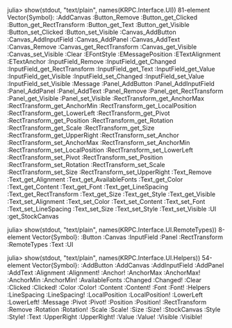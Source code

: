 julia> show(stdout, "text/plain", names(KRPC.Interface.UI))
81-element Vector{Symbol}:
 :AddCanvas
 :Button_Remove
 :Button_get_Clicked
 :Button_get_RectTransform
 :Button_get_Text
 :Button_get_Visible
 :Button_set_Clicked
 :Button_set_Visible
 :Canvas_AddButton
 :Canvas_AddInputField
 :Canvas_AddPanel
 :Canvas_AddText
 :Canvas_Remove
 :Canvas_get_RectTransform
 :Canvas_get_Visible
 :Canvas_set_Visible
 :Clear
 :EFontStyle
 :EMessagePosition
 :ETextAlignment
 :ETextAnchor
 :InputField_Remove
 :InputField_get_Changed
 :InputField_get_RectTransform
 :InputField_get_Text
 :InputField_get_Value
 :InputField_get_Visible
 :InputField_set_Changed
 :InputField_set_Value
 :InputField_set_Visible
 :Message
 :Panel_AddButton
 :Panel_AddInputField
 :Panel_AddPanel
 :Panel_AddText
 :Panel_Remove
 :Panel_get_RectTransform
 :Panel_get_Visible
 :Panel_set_Visible
 :RectTransform_get_AnchorMax
 :RectTransform_get_AnchorMin
 :RectTransform_get_LocalPosition
 :RectTransform_get_LowerLeft
 :RectTransform_get_Pivot
 :RectTransform_get_Position
 :RectTransform_get_Rotation
 :RectTransform_get_Scale
 :RectTransform_get_Size
 :RectTransform_get_UpperRight
 :RectTransform_set_Anchor
 :RectTransform_set_AnchorMax
 :RectTransform_set_AnchorMin
 :RectTransform_set_LocalPosition
 :RectTransform_set_LowerLeft
 :RectTransform_set_Pivot
 :RectTransform_set_Position
 :RectTransform_set_Rotation
 :RectTransform_set_Scale
 :RectTransform_set_Size
 :RectTransform_set_UpperRight
 :Text_Remove
 :Text_get_Alignment
 :Text_get_AvailableFonts
 :Text_get_Color
 :Text_get_Content
 :Text_get_Font
 :Text_get_LineSpacing
 :Text_get_RectTransform
 :Text_get_Size
 :Text_get_Style
 :Text_get_Visible
 :Text_set_Alignment
 :Text_set_Color
 :Text_set_Content
 :Text_set_Font
 :Text_set_LineSpacing
 :Text_set_Size
 :Text_set_Style
 :Text_set_Visible
 :UI
 :get_StockCanvas

julia> show(stdout, "text/plain", names(KRPC.Interface.UI.RemoteTypes))
8-element Vector{Symbol}:
 :Button
 :Canvas
 :InputField
 :Panel
 :RectTransform
 :RemoteTypes
 :Text
 :UI

julia> show(stdout, "text/plain", names(KRPC.Interface.UI.Helpers))
54-element Vector{Symbol}:
 :AddButton
 :AddCanvas
 :AddInputField
 :AddPanel
 :AddText
 :Alignment
 :Alignment!
 :Anchor!
 :AnchorMax
 :AnchorMax!
 :AnchorMin
 :AnchorMin!
 :AvailableFonts
 :Changed
 :Changed!
 :Clear
 :Clicked
 :Clicked!
 :Color
 :Color!
 :Content
 :Content!
 :Font
 :Font!
 :Helpers
 :LineSpacing
 :LineSpacing!
 :LocalPosition
 :LocalPosition!
 :LowerLeft
 :LowerLeft!
 :Message
 :Pivot
 :Pivot!
 :Position
 :Position!
 :RectTransform
 :Remove
 :Rotation
 :Rotation!
 :Scale
 :Scale!
 :Size
 :Size!
 :StockCanvas
 :Style
 :Style!
 :Text
 :UpperRight
 :UpperRight!
 :Value
 :Value!
 :Visible
 :Visible!